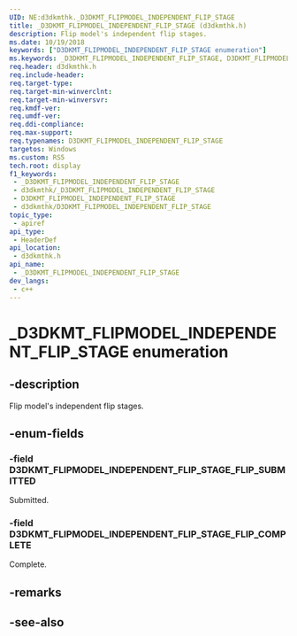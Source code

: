 ```yaml
---
UID: NE:d3dkmthk._D3DKMT_FLIPMODEL_INDEPENDENT_FLIP_STAGE
title: _D3DKMT_FLIPMODEL_INDEPENDENT_FLIP_STAGE (d3dkmthk.h)
description: Flip model's independent flip stages.
ms.date: 10/19/2018
keywords: ["D3DKMT_FLIPMODEL_INDEPENDENT_FLIP_STAGE enumeration"]
ms.keywords: _D3DKMT_FLIPMODEL_INDEPENDENT_FLIP_STAGE, D3DKMT_FLIPMODEL_INDEPENDENT_FLIP_STAGE,
req.header: d3dkmthk.h
req.include-header: 
req.target-type: 
req.target-min-winverclnt: 
req.target-min-winversvr: 
req.kmdf-ver: 
req.umdf-ver: 
req.ddi-compliance: 
req.max-support: 
req.typenames: D3DKMT_FLIPMODEL_INDEPENDENT_FLIP_STAGE
targetos: Windows
ms.custom: RS5
tech.root: display
f1_keywords:
 - _D3DKMT_FLIPMODEL_INDEPENDENT_FLIP_STAGE
 - d3dkmthk/_D3DKMT_FLIPMODEL_INDEPENDENT_FLIP_STAGE
 - D3DKMT_FLIPMODEL_INDEPENDENT_FLIP_STAGE
 - d3dkmthk/D3DKMT_FLIPMODEL_INDEPENDENT_FLIP_STAGE
topic_type:
 - apiref
api_type:
 - HeaderDef
api_location:
 - d3dkmthk.h
api_name:
 - _D3DKMT_FLIPMODEL_INDEPENDENT_FLIP_STAGE
dev_langs:
 - c++
---
```


# _D3DKMT_FLIPMODEL_INDEPENDENT_FLIP_STAGE enumeration


## -description

Flip model's independent flip stages.

## -enum-fields

### -field D3DKMT_FLIPMODEL_INDEPENDENT_FLIP_STAGE_FLIP_SUBMITTED 

Submitted.

### -field D3DKMT_FLIPMODEL_INDEPENDENT_FLIP_STAGE_FLIP_COMPLETE 

Complete.

## -remarks

## -see-also

